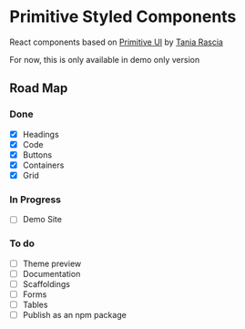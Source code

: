 # Primitive Styled Components

React components based on [Primitive UI](https://taniarascia.github.io/primitive/) by [Tania Rascia](https://www.taniarascia.com)

For now, this is only available in demo only version

## Road Map

### Done

- [x] Headings
- [x] Code
- [x] Buttons
- [x] Containers
- [x] Grid

### In Progress

- [ ] Demo Site

### To do

- [ ] Theme preview
- [ ] Documentation
- [ ] Scaffoldings
- [ ] Forms
- [ ] Tables
- [ ] Publish as an npm package
